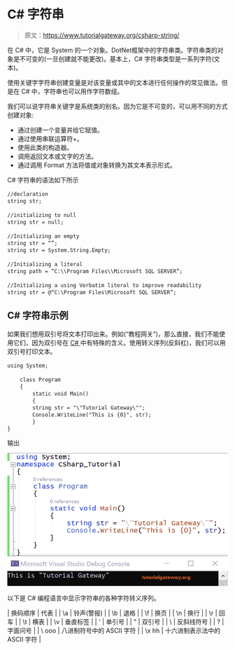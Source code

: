 # C# 字符串

> 原文：<https://www.tutorialgateway.org/csharp-string/>

在 C# 中，它是 System 的一个对象。DotNet框架中的字符串类。字符串类的对象是不可变的(一旦创建就不能更改)。基本上，C# 字符串类型是一系列字符(文本)。

使用关键字字符串创建变量是对该变量或其中的文本进行任何操作的常见做法。但是在 C# 中，字符串也可以用作字符数组。

我们可以说字符串关键字是系统类的别名。因为它是不可变的，可以用不同的方式创建对象:

*   通过创建一个变量并给它赋值。
*   通过使用串联运算符+。
*   使用此类的构造器。
*   调用返回文本或文字的方法。
*   通过调用 Format 方法将值或对象转换为其文本表示形式。

C# 字符串的语法如下所示

```
//declaration
string str;

//initializing to null
string str = null;

//Initializing an empty 
string str = “”;
string str = System.String.Empty;

//Initializing a literal
string path = “C:\\Program Files\\Microsoft SQL SERVER”;

//Initializing a using Verbatim literal to improve readability 
string str = @“C:\Program Files\Microsoft SQL SERVER”;
```

## C# 字符串示例

如果我们想用双引号将文本打印出来。例如(“教程网关”)，那么直接，我们不能使用它们，因为双引号在 [C# ](https://www.tutorialgateway.org/csharp-tutorial/) 中有特殊的含义。使用转义序列\(反斜杠)，我们可以用双引号打印文本。

```
using System;

    class Program
    {
        static void Main()
        {
        string str = "\"Tutorial Gateway\"";
        Console.WriteLine("This is {0}", str);
        }
}
```

输出

![C# String 1](img/a2aad68596792225a6595e87cd9305a1.png)

以下是 C# 编程语言中显示字符串的各种字符转义序列。

| 换码顺序 | 代表 |
| \a | 铃声(警报) |
| \b | 退格 |
| \f | 换页 |
| \n | 换行 |
| \r | 回车 |
| \t | 横表 |
| \v | 垂直标签 |
| \' | 单引号 |
| \" | 双引号 |
| \\ | 反斜线符号 |
| \? | 字面问号 |
| \ ooo | 八进制符号中的 ASCII 字符 |
| \x hh | 十六进制表示法中的 ASCII 字符 |